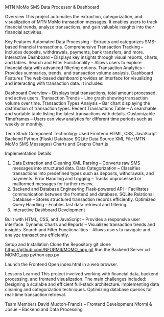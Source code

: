 MTN MoMo SMS Data Processor & Dashboard

Overview
This project automates the extraction, categorization, and visualization of MTN MoMo transaction messages. It enables users to track 
financial trends, analyze transactions, and gain valuable insights into their financial activities.

Key Features
Automated Data Processing – Extracts and categorizes SMS-based financial transactions.
Comprehensive Transaction Tracking – Includes deposits, withdrawals, payments, bank transfers, and more.
Interactive Dashboard – Displays key insights through visual reports, charts, and tables.
Search and Filter Functionality – Allows users to explore financial data with advanced filtering options.
Transaction Analytics – Provides summaries, trends, and transaction volume analysis.
Dashboard Features
The web-based dashboard provides an interface for visualizing and interacting with transaction data. It includes:

Dashboard Overview – Displays total transactions, total amount processed, and active users.
Transaction Trends – Line graph showing transaction volume over time.
Transaction Types Analysis – Bar chart displaying the distribution of transaction types.
Recent Transactions Table – A searchable and sortable table listing the latest transactions with details.
Customizable Timeframes – Users can view analytics for different time periods such as weekly or monthly.

Tech Stack
Component	Technology Used
Frontend	HTML, CSS, JavaScript
Backend	Python (Flask)
Database	SQLite
Data Source	XML File (MTN MoMo SMS Messages)
Charts and Graphs	Chart.js 

Implementation Details
1. Data Extraction and Cleaning
XML Parsing – Converts raw SMS messages into structured data.
Data Categorization – Classifies transactions into predefined types such as deposits, withdrawals, and payments.
Error Handling and Logging – Tracks unprocessed or malformed messages for further review.
2. Backend and Database Engineering
Flask-powered API – Facilitates communication between the frontend and database.
SQLite Relational Database – Stores structured transaction records efficiently.
Optimized Query Handling – Enables fast data retrieval and filtering.
3. Interactive Dashboard Development
   
Built with HTML, CSS, and JavaScript – Provides a responsive user interface.
Dynamic Charts and Reports – Visualizes transaction trends and insights.
Search and Filter Functionalities – Allows users to navigate and analyze transactions efficiently.

Setup and Installation
Clone the Repository
git clone https://github.com/NFORMII/MOMO_app.git
Run the Backend Server
cd MOMO_app
python app.py

Launch the Frontend
Open index.html in a web browser.

Lessons Learned
This project involved working with financial data, backend processing, and frontend visualization. The main challenges included:
Designing a scalable and efficient full-stack architecture.
Implementing data cleaning and categorization techniques.
Optimizing database queries for real-time transaction retrieval.

Team Members
David Muotoh-Francis – Frontend Development
Nformi & Josue – Backend and Data Processing
